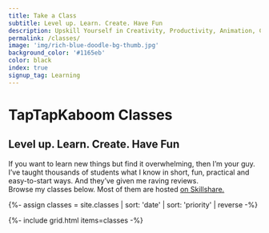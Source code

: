 ```yaml
---
title: Take a Class
subtitle: Level up. Learn. Create. Have Fun
description: Upskill Yourself in Creativity, Productivity, Animation, Coding & Illustration.
permalink: /classes/
image: 'img/rich-blue-doodle-bg-thumb.jpg'
background_color: '#1165eb'
color: black
index: true
signup_tag: Learning
---
```

<h1>TapTapKaboom Classes</h1>
<h2>Level up. Learn. Create. Have Fun</h2>

If you want to learn new things but find it overwhelming, then I’m your guy. I’ve taught thousands of students what I know in short, fun, practical and easy-to-start ways. And they’ve given me raving reviews.  
Browse my classes below. Most of them are hosted [on Skillshare.](https://ttkb.me/sk)

{%- assign classes = site.classes | sort: 'date' | sort: 'priority' | reverse -%}

{%- include grid.html items=classes -%}